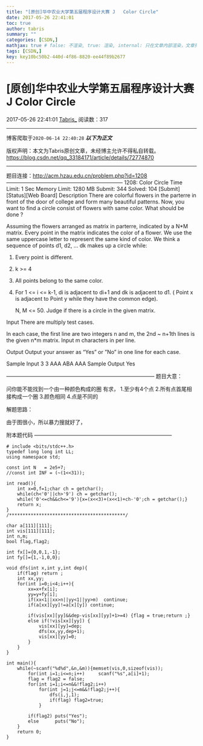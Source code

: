 ```yaml
---
title: "[原创]华中农业大学第五届程序设计大赛 J	Color Circle"
date: 2017-05-26 22:41:01
toc: true
author: tabris
summary: ""
categories: [CSDN,]
mathjax: true # false: 不渲染, true: 渲染, internal: 只在文章内部渲染，文章列表中不渲染
tags: [CSDN,]
key: key10bc50b2-440d-4f86-8820-ee44f89b2677
---
```


# [原创]华中农业大学第五届程序设计大赛 J	Color Circle

2017-05-26 22:41:01  [Tabris_](https://me.csdn.net/qq_33184171) 阅读数：317

---

博客爬取于`2020-06-14 22:40:28`
***以下为正文***

版权声明：本文为Tabris原创文章，未经博主允许不得私自转载。
https://blog.csdn.net/qq_33184171/article/details/72774870

<!-- more -->

---

题目连接：http://acm.hzau.edu.cn/problem.php?id=1208
——————————————————————
1208: Color Circle
Time Limit: 1 Sec  Memory Limit: 1280 MB
Submit: 344  Solved: 104
[Submit][Status][Web Board]
Description
     There are colorful flowers in the parterre in front of the door of college and form many beautiful patterns. Now, you want to find a circle consist of flowers with same color. What should be done ?

   Assuming the flowers arranged as matrix in parterre, indicated by a N*M matrix. Every point in the matrix indicates the color of a flower. We use the same uppercase letter to represent the same kind of color. We think a sequence of points d1, d2, … dk makes up a circle while:

1. Every point is different.

2. k >= 4

3. All points belong to the same color.

4. For 1 <= i <= k-1, di is adjacent to di+1 and dk is adjacent to d1. ( Point x is adjacent to Point y while they have the common edge).

    N, M <= 50. Judge if there is a circle in the given matrix. 

Input
     There are multiply test cases.

   In each case, the first line are two integers n and m, the 2nd ~ n+1th lines is the given n*m matrix. Input m characters in per line. 

Output
      Output your answer as “Yes” or ”No” in one line for each case. 

Sample Input
3 3
AAA
ABA
AAA
Sample Output
Yes

————————————————————————————
题目大意：

问你能不能找到一个由一种颜色构成的圈 
有求，
1.至少有4个点
2.所有点首尾相接构成一个圈
3.颜色相同
4.点是不同的



解题思路：

由于图很小，所以暴力搜就好了，


附本题代码
——————————————————————————
```
# include <bits/stdc++.h>
typedef long long int LL;
using namespace std;
 
const int N   = 2e5+7;
//const int INF = (~(1<<31));
 
int read(){
    int x=0,f=1;char ch = getchar();
    while(ch<'0'||ch>'9') ch = getchar();
    while('0'<=ch&&ch<='9'){x=(x<<3)+(x<<1)+ch-'0';ch = getchar();}
    return x;
}
/*******************************************/
 
char a[111][111];
int vis[111][111];
int n,m;
bool flag,flag2;
 
int fx[]={0,0,1,-1};
int fy[]={1,-1,0,0};
 
void dfs(int x,int y,int dep){
    if(flag) return ;
    int xx,yy;
    for(int i=0;i<4;i++){
        xx=x+fx[i];
        yy=y+fy[i];
        if(xx<1||xx>n||yy<1||yy>m)  continue;
        if(a[xx][yy]!=a[x][y]) continue;
         
        if(vis[xx][yy]&&dep-vis[xx][yy]+1>=4) {flag = true;return ;}
        else if(!vis[xx][yy]) {
            vis[xx][yy]=dep;
            dfs(xx,yy,dep+1);
            vis[xx][yy]=0;
        }
    }
}
 
int main(){
    while(~scanf("%d%d",&n,&m)){memset(vis,0,sizeof(vis));
        for(int i=1;i<=n;i++)     scanf("%s",a[i]+1);
        flag = flag2 = false;
        for(int i=1;i<=n&&!flag2;i++)
            for(int j=1;j<=m&&!flag2;j++){
                dfs(i,j,1);
                if(flag) flag2=true;
            }
 
        if(flag2) puts("Yes");
        else      puts("No");
    }
    return 0;
}
```

